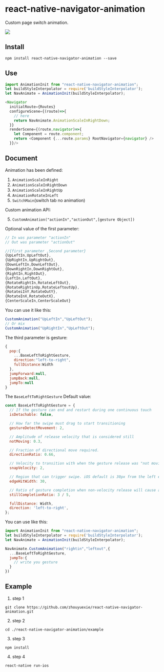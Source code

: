# react-native-navigator-animation

Custom page switch animation.

![](https://github.com/zhouyuexie/react-native-navigator-animation/blob/master/animation.gif)

## Install

```shell
npm install react-native-navigator-animation --save
```

## Use

```js
import AnimationInit from "react-native-navigator-animation";
let buildStyleInterpolator = require('buildStyleInterpolator');
let NavAnimate = AnimationInit(buildStyleInterpolator);

<Navigator 
  initialRoute={Routes}
  configureScene={(route)=>{
    // here
    return NavAnimate.AnimationScaleInRightDown;
  }}
  renderScene={(route,navigator)=>{
    let Component = route.component;
    return <Component {...route.params} RootNavigator={navigator} />
  }}/>
```

## Document

Animation has been defined:

1. `AnimationScaleInRight`
2. `AnimationScaleInRightDown`
3. `AnimationScaleInRightUp`
4. `AnimationRotateInLeft`
5. `SwitchMain`(switch tab no animation)

Custom animation API:

5. `CustomAnimation("actionIn","actionOut",[gesture Object])`

Optional value of the first parameter:

```js
// In was parameter "actionIn"
// Out was parameter "actionOut"

//{first parameter ,Second parameter}
{UpLeftIn,UpLeftOut},
{UpRightIn,UpRightOut},
{DownLeftIn,DownLeftOut},
{DownRightIn,DownRightOut},
{RightIn,RightOut},
{LeftIn,LeftOut},
{RotateRightIn,RotateLeftOut},
{RotateRightinUp,RotateLeftoutUp},
{RotateiInY,RotateOutY},
{RotateInX,RotateOutX},
{CenterScaleIn,CenterScaleOut}
```

You can use it like this:

```js
CustomAnimation("UpLeftIn","UpLeftOut");
// Or mix
CustomAnimation("UpRightIn","UpLeftOut");
```

The third parameter is gesture:

```js
{
  pop:{
    ...BaseLeftToRightGesture,
    direction:"left-to-right",
    fullDistance:Width
  },
  jumpForward:null,
  jumpBack:null,
  jumpTo:null
}
```

The `BaseLeftToRightGesture` Default value:

```js
const BaseLeftToRightGesture = {
  // If the gesture can end and restart during one continuous touch
  isDetachable: false,

  // How far the swipe must drag to start transitioning
  gestureDetectMovement: 2,

  // Amplitude of release velocity that is considered still
  notMoving: 0.3,

  // Fraction of directional move required.
  directionRatio: 0.66,

  // Velocity to transition with when the gesture release was "not moving"
  snapVelocity: 2,

  // Region that can trigger swipe. iOS default is 30px from the left edge
  edgeHitWidth: 30,

  // Ratio of gesture completion when non-velocity release will cause action
  stillCompletionRatio: 3 / 5,

  fullDistance: Width,
  direction: 'left-to-right',
};
```

You can use like this:

```js
import AnimationInit from "react-native-navigator-animation";
let buildStyleInterpolator = require('buildStyleInterpolator');
let NavAnimate = AnimationInit(buildStyleInterpolator);

NavAnimate.CustomAnimation("rightin","leftout",{
  ...BaseLeftToRightGesture,
  jumpTo:{
    // write you gesture
  }
})
```

## Example

1. step 1

`git clone https://github.com/zhouyuexie/react-native-navigator-animation.git`

2. step 2

`cd ./react-native-navigator-animation/example`

3. step 3

`npm install`

4. step 4

`react-native run-ios`

